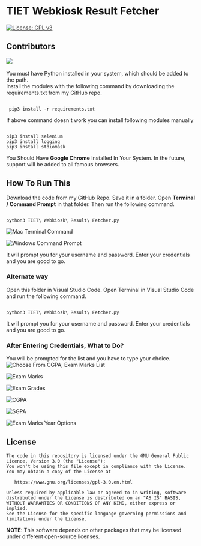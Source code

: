 # TIET Webkiosk Result Fetcher

[![License: GPL v3](https://img.shields.io/badge/License-GPLv3-blue.svg)](https://www.gnu.org/licenses/gpl-3.0)

## Contributors


<a href="https://github.com/ips610/Python/graphs/contributors">
  <img src="https://contrib.rocks/image?repo=ips610/TIET-Webkiosk-Result-Fetcher"/>
</a>
<br>
<br>
You must have Python installed in your system, which should be added to the path.
<br>
Install the modules with the following command by downloading the requirements.txt from my GitHub repo.
<br>


```

 pip3 install -r requirements.txt

```
If above command doesn't work you can install following modules manually

```

pip3 install selenium
pip3 install logging
pip3 install stdiomask

```

You Should Have <b>Google Chrome</b> Installed In Your System. In the future, support will be added to all famous browsers.

## How To Run This
Download the code from my GitHub Repo. Save it in a folder. Open <b>Terminal / Command Prompt</b> in that folder. Then run the following command.

```

python3 TIET\ Webkiosk\ Result\ Fetcher.py

```

![Mac Terminal Command](https://github.com/ips610/TIET-Webkiosk-Result-Fetcher/blob/main/Images/Mac%20Terminal%20Command.png)

![Windows Command Prompt](https://github.com/ips610/TIET-Webkiosk-Result-Fetcher/blob/main/Images/Windows%20CMD%20command.png)

It will prompt you for your username and password. Enter your credentials and you are good to go.

### Alternate way 
Open this folder in Visual Studio Code. Open Terminal in Visual Studio Code and run the following command.

```

python3 TIET\ Webkiosk\ Result\ Fetcher.py

```

It will prompt you for your username and password. Enter your credentials and you are good to go.
<br>

### After Entering Credentials, What to Do?

You will be prompted for the list and you have to type your choice.
![Choose From CGPA, Exam Marks List](https://github.com/ips610/TIET-Webkiosk-Result-Fetcher/blob/main/Images/Choose%20From%20Exam%20Marks%2C%20CGPA%20List.png)

![Exam Marks](https://github.com/ips610/TIET-Webkiosk-Result-Fetcher/blob/main/Images/Exam%20Marks.png)

![Exam Grades](https://github.com/ips610/TIET-Webkiosk-Result-Fetcher/blob/main/Images/Exam%20Grades.png)

![CGPA](https://github.com/ips610/TIET-Webkiosk-Result-Fetcher/blob/main/Images/CGPA.png)

![SGPA](https://github.com/ips610/TIET-Webkiosk-Result-Fetcher/blob/main/Images/SGPA.png)

![Exam Marks Year Options](https://github.com/ips610/TIET-Webkiosk-Result-Fetcher/blob/main/Images/Exam%20Marks%20Option%20Choose.png)
## License

    The code in this repository is licensed under the GNU General Public Licence, Version 3.0 (the "License");
    You won't be using this file except in compliance with the License.
    You may obtain a copy of the License at

       https://www.gnu.org/licenses/gpl-3.0.en.html

    Unless required by applicable law or agreed to in writing, software
    distributed under the License is distributed on an "AS IS" BASIS,
    WITHOUT WARRANTIES OR CONDITIONS OF ANY KIND, either express or implied.
    See the License for the specific language governing permissions and
    limitations under the License.

**NOTE**: This software depends on other packages that may be licensed under different open-source licenses.
